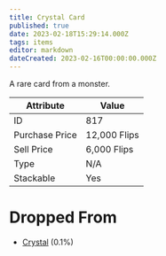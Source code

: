 ```yaml
---
title: Crystal Card
published: true
date: 2023-02-18T15:29:14.000Z
tags: items
editor: markdown
dateCreated: 2023-02-16T00:00:00.000Z
---
```


A rare card from a monster.

|Attribute|Value|
|-|-|
|ID|817|
|Purchase Price|12,000 Flips|
|Sell Price|6,000 Flips|
|Type|N/A|
|Stackable|Yes|


# Dropped From
 * [Crystal](/monsters/crystal.md) (0.1%)
